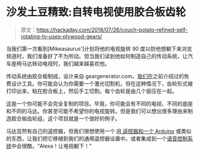 # 沙发土豆精致:自转电视使用胶合板齿轮

> 原文：<https://hackaday.com/2018/07/26/couch-potato-refined-self-rotating-tv-uses-plywood-gears/>

当我们第一次看到[Mikeasaurus']计划将他的电视旋转 90 度以防他想躺下来浏览频道时，我们准备好了不为所动。但当我们读到他如何制造自己的传动系统，让汽车座椅马达转动电视时，我们越来越喜欢他。

传动系统由胶合板制成，设计来自 geargenerator.com，[我们在](https://hackaday.com/2017/07/03/download-and-laser-your-own-pulleys/)之前介绍过的免费设计工具。你可能会认为你需要一个激光切割机，但在这种情况下，齿轮形式被打印出来，粘在胶合板上，然后手工切割。每个齿轮是由几个层压在一起。

这是一个你可能不会完全复制的项目。毕竟，你可能会有不同的电视、不同的底座和不同的马达。你甚至可能不希望你的电视旋转。但是我们可以想出很多理由来制造胶合板齿轮组，这个项目就是一个很好的例子。

马达显然有自己的遥控器，但我们很想使用一个 [IR 遥控器和一个 Arduino](https://hackaday.com/2012/07/23/using-an-ir-remote-with-your-arduino/) 或类似的东西，让我们把它移植到我们的通用遥控器设置中。或者集成到一个[语音控制系统](https://hackaday.com/2018/01/17/an-alexa-skill-among-other-things-in-a-few-minutes/)中会很酷。“Alexa！让电视躺下！”